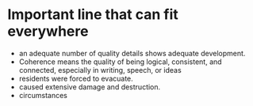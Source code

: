 # Important line that can fit everywhere
-  an adequate number of quality details shows adequate development.
- Coherence means the quality of being logical, consistent, and connected, especially in writing, speech, or ideas
-  residents were forced to evacuate.
-  caused extensive damage and destruction.
- circumstances
